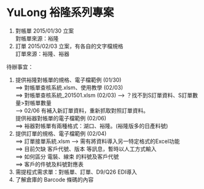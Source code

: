 # YuLong 裕隆系列專案
1. 對帳單 2015/01/30 立案<br>
   對帳單來源：裕隆<br>
2. 訂單   2015/02/03 立案，有各自的文字檔規格<br>
   訂單來源：裕隆、裕器

待辦事宜：<br>
1. 提供裕隆對帳單的規格、電子檔範例 (01/30)<br>
   ==> 對帳單查核系統.xlsm、使用教學 (02/03)<br>
   ==> 對帳單查核系統_201501.xlsm (02/03)  --> ？找不到S訂單資料、S訂單數量>對帳單數量<br>
    --> 02/06 有補入新訂單資料，重新抓取對照訂單資料。<br>
   提供裕器對帳單的電子檔範例 (02/06)<br>
   ==> 裕器對帳單有兩種格式：湖口、裕隆。(裕隆版多的日產料號)<br>
2. 提供訂單的規格、電子檔範例 (02/04)<br>
   ==> 訂單接單系統.xlsm   --> 需有將資料導入另一特定格式的Excel功能　<br>
   ==> 目前欠缺 客戶代號、版本 等訊息，暫時以人工方式輸入 <br>
   ==> 如何區分 電裝、線束 的料號及客戶代號 <br>
   ==> 客戶的件號及料號對應表 <br>
3. 需提程式需求單：對帳單、訂單、D9/Q26 EDI導入 <br>
4. 了解倉庫的 Barcode 條碼的內容 <br>
